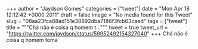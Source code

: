 
+++
author = "Jaydson Gomes"
categories = ["tweet"]
date = "Mon Apr 18 12:12:42 +0000 2011"
draft = false
image = "No media found for this Tweet"
slug = "08aa23fca88ad151e38892dba7186f3fcb63caed"
tags = ["tweet"]
title = """Chá não é coisa q homem t..."""
tweet = true
tweet_url = "https://twitter.com/jaydson/status/59952492154327040"
+++
Chá não é coisa q homem toma
